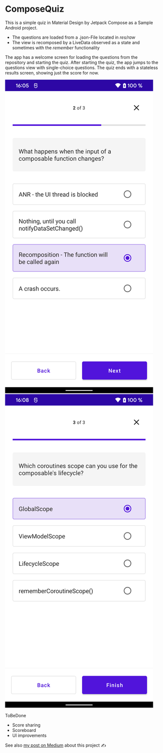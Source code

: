 # ComposeQuiz
This is a simple quiz in Material Design by Jetpack Compose as a Sample Android project. 

- The questions are loaded from a .json-File located in _res/raw_
- The view is recomposed by a LiveData observed as a state and sometimes with the _remember_ functionality

The app has a welcome screen for loading the questions from the repository and starting the quiz. After starting the quiz, the app jumps to the questions view with single-choice questions. The quiz ends with a stateless results screen, showing just the score for now.

![screenshot_question.png](screenshots/screenshot_question.png)
![screenshot_questiontwo.png](screenshots/screenshot_questiontwo.png)

ToBeDone
- Score sharing
- Scoreboard
- UI improvements

See also [my post on Medium](https://kkaan.medium.com/dive-into-jetpack-compose-building-a-quiz-f9d880d1da11) about this project ✍️
